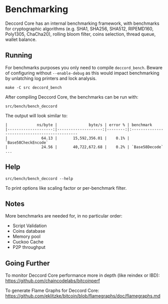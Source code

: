 Benchmarking
============

Deccord Core has an internal benchmarking framework, with benchmarks
for cryptographic algorithms (e.g. SHA1, SHA256, SHA512, RIPEMD160, Poly1305, ChaCha20), rolling bloom filter, coins selection,
thread queue, wallet balance.

Running
---------------------

For benchmarks purposes you only need to compile `deccord_bench`. Beware of configuring without `--enable-debug` as this would impact
benchmarking by unlatching log printers and lock analysis.

    make -C src deccord_bench

After compiling Deccord Core, the benchmarks can be run with:

    src/bench/bench_deccord

The output will look similar to:
```
|             ns/byte |              byte/s | error % | benchmark
|--------------------:|--------------------:|--------:|:----------------------------------------------
|               64.13 |       15,592,356.01 |    0.1% | `Base58CheckEncode`
|               24.56 |       40,722,672.68 |    0.2% | `Base58Decode`
...
```

Help
---------------------

    src/bench/bench_deccord --help

To print options like scaling factor or per-benchmark filter.

Notes
---------------------
More benchmarks are needed for, in no particular order:
- Script Validation
- Coins database
- Memory pool
- Cuckoo Cache
- P2P throughput

Going Further
--------------------

To monitor Deccord Core performance more in depth (like reindex or IBD): https://github.com/chaincodelabs/bitcoinperf

To generate Flame Graphs for Deccord Core: https://github.com/eklitzke/bitcoin/blob/flamegraphs/doc/flamegraphs.md
